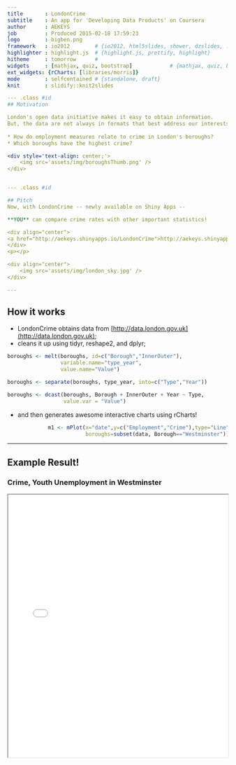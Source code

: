 ```yaml
---
title       : LondonCrime
subtitle    : An app for 'Developing Data Products' on Coursera
author      : AEKEYS
job         : Produced 2015-02-18 17:59:23
logo        : bigben.png
framework   : io2012        # {io2012, html5slides, shower, dzslides, ...}
highlighter : highlight.js  # {highlight.js, prettify, highlight}
hitheme     : tomorrow      # 
widgets     : [mathjax, quiz, bootstrap]            # {mathjax, quiz, bootstrap}
ext_widgets: {rCharts: [libraries/morris]}
mode        : selfcontained # {standalone, draft}
knit        : slidify::knit2slides

--- .class #id
## Motivation

London's open data initiative makes it easy to obtain information.
But, the data are not always in formats that best address our interests.
 
* How do employment measures relate to crime in London's boroughs?
* Which boroughs have the highest crime?

<div style='text-align: center;'>
    <img src='assets/img/boroughsThumb.png' />
</div>


--- .class #id 

## Pitch
Now, with LondonCrime -- newly available on Shiny Apps -- 

**YOU** can compare crime rates with other important statistics!

<div align="center">
<a href="http://aekeys.shinyapps.io/LondonCrime">http://aekeys.shinyapps.io/LondonCrime</a>
</div>
<p></p>

<div align="center">
    <img src='assets/img/london_sky.jpg' />
</div>

---
```

## How it works

- LondonCrime obtains data from [http://data.london.gov.uk](http://data.london.gov.uk);  
- cleans it up using tidyr, reshape2, and dplyr;  

```r
boroughs <- melt(boroughs, id=c("Borough","InnerOuter"),
                 variable.name="type_year",
                 value.name="Value")

boroughs <- separate(boroughs, type_year, into=c("Type","Year"))

boroughs <- dcast(boroughs, Borough + InnerOuter + Year ~ Type,
                  value.var = "Value")
```
- and then generates awesome interactive charts using rCharts!  


```r
             m1 <- mPlot(x="date",y=c("Employment","Crime"),type="Line",
                         boroughs=subset(data, Borough=="Westminster"))
```


--- 

## Example Result!


 
### Crime, Youth Unemployment in Westminster
 
<iframe src="code/m1.html" width=100%, height=600></iframe>

